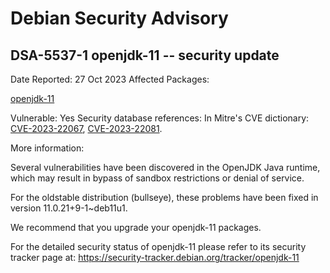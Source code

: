 
Debian Security Advisory
========================


DSA-5537-1 openjdk-11 -- security update
----------------------------------------



Date Reported:
27 Oct 2023
Affected Packages:

[openjdk-11](https://packages.debian.org/src:openjdk-11)

Vulnerable:
Yes
Security database references:
In Mitre's CVE dictionary: [CVE-2023-22067](https://security-tracker.debian.org/tracker/CVE-2023-22067), [CVE-2023-22081](https://security-tracker.debian.org/tracker/CVE-2023-22081).  

More information:

Several vulnerabilities have been discovered in the OpenJDK Java runtime,
which may result in bypass of sandbox restrictions or denial of service.


For the oldstable distribution (bullseye), these problems have been fixed
in version 11.0.21+9-1~deb11u1.


We recommend that you upgrade your openjdk-11 packages.


For the detailed security status of openjdk-11 please refer to
its security tracker page at:
<https://security-tracker.debian.org/tracker/openjdk-11>





